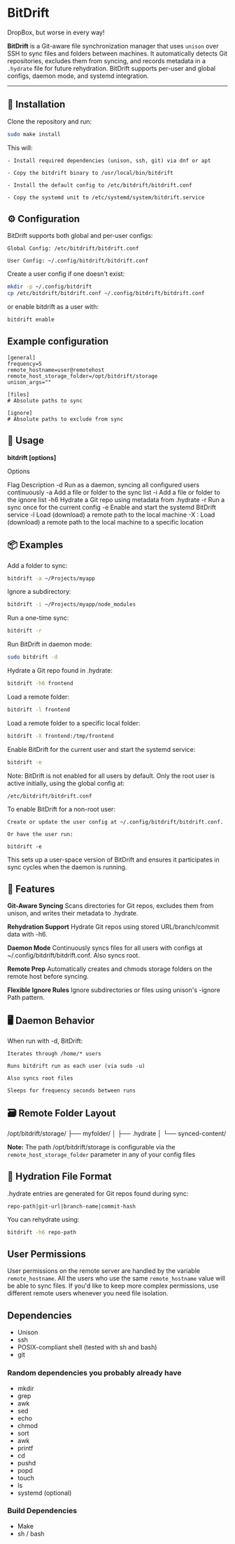 # BitDrift

DropBox, but worse in every way!

**BitDrift** is a Git-aware file synchronization manager that uses `unison` over SSH to sync files and folders between machines. It automatically detects Git repositories, excludes them from syncing, and records metadata in a `.hydrate` file for future rehydration. BitDrift supports per-user and global configs, daemon mode, and systemd integration.

---


## 🔧 Installation

Clone the repository and run:

```bash
sudo make install
```

This will:

    - Install required dependencies (unison, ssh, git) via dnf or apt

    - Copy the bitdrift binary to /usr/local/bin/bitdrift

    - Install the default config to /etc/bitdrift/bitdrift.conf

    - Copy the systemd unit to /etc/systemd/system/bitdrift.service



## ⚙️ Configuration

BitDrift supports both global and per-user configs:

    Global Config: /etc/bitdrift/bitdrift.conf

    User Config: ~/.config/bitdrift/bitdrift.conf

Create a user config if one doesn't exist:

```bash
mkdir -p ~/.config/bitdrift
cp /etc/bitdrift/bitdrift.conf ~/.config/bitdrift/bitdrift.conf
```

or enable bitdrift as a user with:

```bash
bitdrift enable
```

## Example configuration

```
[general]
frequency=5
remote_hostname=user@remotehost
remote_host_storage_folder=/opt/bitdrift/storage
unison_args=""

[files]
# Absolute paths to sync

[ignore]
# Absolute paths to exclude from sync
```

## 🚀 Usage

**bitdrift [options]**

Options

Flag	Description
-d	Run as a daemon, syncing all configured users continuously
-a <path>	Add a file or folder to the sync list
-i <path>	Add a file or folder to the ignore list
-h6 <repo>	Hydrate a Git repo using metadata from .hydrate
-r	Run a sync once for the current config
-e	Enable and start the systemd BitDrift service
-l <path>	Load (download) a remote path to the local machine
-X <remote path>:<local path>	Load (download) a remote path to the local machine to a specific location


## 📦 Examples

Add a folder to sync:

```bash
bitdrift -a ~/Projects/myapp
```

Ignore a subdirectory:

```bash
bitdrift -i ~/Projects/myapp/node_modules
```

Run a one-time sync:

```bash
bitdrift -r
```

Run BitDrift in daemon mode:

```bash
sudo bitdrift -d
```

Hydrate a Git repo found in .hydrate:

```bash
bitdrift -h6 frontend
```

Load a remote folder:

```bash
bitdrift -l frontend
```

Load a remote folder to a specific local folder:

```bash
bitdrift -X frontend:/tmp/frontend
```

Enable BitDrift for the current user and start the systemd service:

```bash
bitdrift -e
```

Note: BitDrift is not enabled for all users by default. Only the root user is active initially, using the global config at:

`/etc/bitdrift/bitdrift.conf`

To enable BitDrift for a non-root user:

    Create or update the user config at ~/.config/bitdrift/bitdrift.conf.

    Or have the user run:

    bitdrift -e


This sets up a user-space version of BitDrift and ensures it participates in sync cycles when the daemon is running.





## 🧠 Features

**Git-Aware Syncing**
Scans directories for Git repos, excludes them from unison, and writes their metadata to .hydrate.

**Rehydration Support**
Hydrate Git repos using stored URL/branch/commit data with -h6.

**Daemon Mode**
Continuously syncs files for all users with configs at ~/.config/bitdrift/bitdrift.conf. Also syncs root.

**Remote Prep**
Automatically creates and chmods storage folders on the remote host before syncing.

**Flexible Ignore Rules**
Ignore subdirectories or files using unison's -ignore Path pattern.



## 🖥️ Daemon Behavior

When run with -d, BitDrift:

    Iterates through /home/* users

    Runs bitdrift run as each user (via sudo -u)

    Also syncs root files

    Sleeps for frequency seconds between runs



## 🗃️ Remote Folder Layout

/opt/bitdrift/storage/
├── myfolder/
│   ├── .hydrate
│   └── synced-content/

**Note:** The path /opt/bitdrift/storage is configurable via the `remote_host_storage_folder` 
parameter in any of your config files



## 📂 Hydration File Format

.hydrate entries are generated for Git repos found during sync:

```
repo-path|git-url|branch-name|commit-hash
```

You can rehydrate using:

```bash
bitdrift -h6 repo-path
```



## User Permissions

User permissions on the remote server are handled by the variable `remote_hostname`. All the users
who use the same `remote_hostname` value will be able to sync files. If you'd like to keep more 
complex permissions, use different remote users whenever you need file isolation.


## Dependencies

- Unison
- ssh
- POSIX-compliant shell (tested with sh and bash)
- git


### Random dependencies you probably already have

- mkdir
- grep
- awk
- sed
- echo
- chmod
- sort
- awk
- printf
- cd
- pushd 
- popd
- touch
- ls
- systemd (optional)


### Build Dependencies

- Make
- sh / bash

